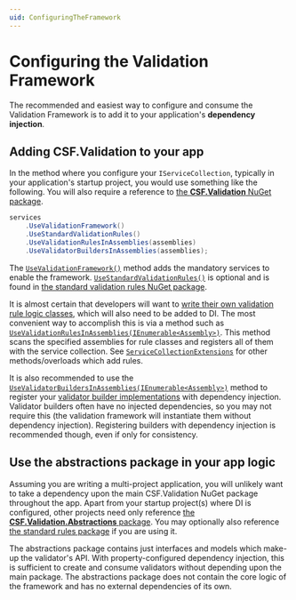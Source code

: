 ```yaml
---
uid: ConfiguringTheFramework
---
```

# Configuring the Validation Framework

The recommended and easiest way to configure and consume the Validation Framework is to add it to your application's **dependency injection**.

## Adding CSF.Validation to your app

In the method where you configure your `IServiceCollection`, typically in your application's startup project, you would use something like the following.
You will also require a reference to [the **CSF.Validation** NuGet package].

```csharp
services
    .UseValidationFramework()
    .UseStandardValidationRules()
    .UseValidationRulesInAssemblies(assemblies)
    .UseValidatorBuildersInAssemblies(assemblies);
```

The [`UseValidationFramework()`] method adds the mandatory services to enable the framework.
[`UseStandardValidationRules()`] is optional and is found in [the standard validation rules NuGet package].

It is almost certain that developers will want to [write their own validation rule logic classes], which will also need to be added to DI.
The most convenient way to accomplish this is via a method such as [`UseValidationRulesInAssemblies(IEnumerable<Assembly>)`]. This method scans the specified assemblies for rule classes and registers all of them with the service collection.
See [`ServiceCollectionExtensions`] for other methods/overloads which add rules.

It is also recommended to use the [`UseValidatorBuildersInAssemblies(IEnumerable<Assembly>)`] method to register your [validator builder implementations] with dependency injection.
Validator builders often have no injected dependencies, so you may not require this (the validation framework will instantiate them without dependency injection).
Registering builders with dependency injection is recommended though, even if only for consistency.

[the **CSF.Validation** NuGet package]:https://www.nuget.org/packages/CSF.Validation/
[the standard validation rules NuGet package]:https://www.nuget.org/packages/CSF.Validation.StandardRules/
[`UseValidationFramework()`]:xref:CSF.Validation.ServiceCollectionExtensions.UseValidationFramework(Microsoft.Extensions.DependencyInjection.IServiceCollection)
[`UseStandardValidationRules()`]:xref:CSF.Validation.StandardRulesServiceCollectionExtensions.UseStandardValidationRules(Microsoft.Extensions.DependencyInjection.IServiceCollection)
[write their own validation rule logic classes]:WritingValidators/WritingValidationRules/index.md
[`UseValidationRulesInAssemblies(IEnumerable<Assembly>)`]:xref:CSF.Validation.ServiceCollectionExtensions.UseValidationRulesInAssemblies(Microsoft.Extensions.DependencyInjection.IServiceCollection,System.Collections.Generic.IEnumerable{System.Reflection.Assembly})
[`ServiceCollectionExtensions`]:xref:CSF.Validation.ServiceCollectionExtensions
[`UseValidatorBuildersInAssemblies(IEnumerable<Assembly>)`]:xref:CSF.Validation.ServiceCollectionExtensions.UseValidatorBuildersInAssemblies(Microsoft.Extensions.DependencyInjection.IServiceCollection,System.Collections.Generic.IEnumerable{System.Reflection.Assembly})
[validator builder implementations]:WritingValidators/WritingValidatorBuilders/index.md

## Use the abstractions package in your app logic

Assuming you are writing a multi-project application, you will unlikely want to take a dependency upon the main CSF.Validation NuGet package throughout the app.
Apart from your startup project(s) where DI is configured, other projects need only reference [the **CSF.Validation.Abstractions** package].
You may optionally also reference [the standard rules package] if you are using it.

The abstractions package contains just interfaces and models which make-up the validator's API.
With property-configured dependency injection, this is sufficient to create and consume validators without depending upon the main package.
The abstractions package does not contain the core logic of the framework and has no external dependencies of its own.

[the **CSF.Validation.Abstractions** package]:https://www.nuget.org/packages/CSF.Validation.Abstractions/
[the standard rules package]:https://www.nuget.org/packages/CSF.Validation.StandardRules/
